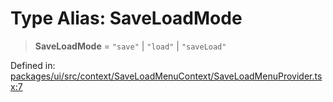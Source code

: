 # Type Alias: SaveLoadMode

> **SaveLoadMode** = `"save"` \| `"load"` \| `"saveLoad"`

Defined in: [packages/ui/src/context/SaveLoadMenuContext/SaveLoadMenuProvider.tsx:7](https://github.com/laruss/react-text-game/blob/ebc985d74d2d38c34169b7426a7d28520cf19743/packages/ui/src/context/SaveLoadMenuContext/SaveLoadMenuProvider.tsx#L7)
